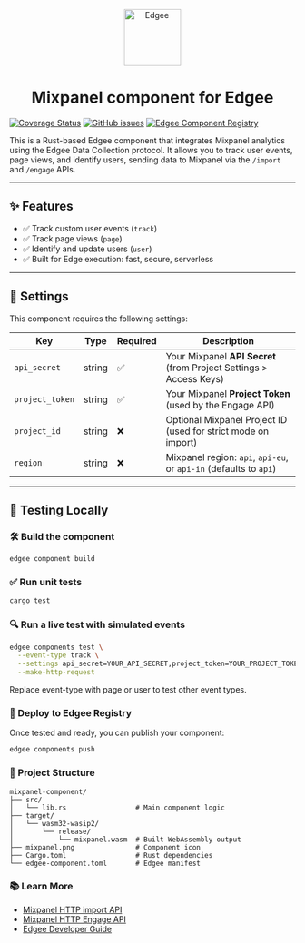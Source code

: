 <div align="center">
<p align="center">
  <a href="https://www.edgee.cloud">
    <picture>
      <source media="(prefers-color-scheme: dark)" srcset="https://cdn.edgee.cloud/img/component-dark.svg">
      <img src="https://cdn.edgee.cloud/img/component.svg" height="100" alt="Edgee">
    </picture>
  </a>
</p>
</div>

<h1 align="center">Mixpanel component for Edgee</h1>

[![Coverage Status](https://coveralls.io/repos/github/edgee-cloud/mixpanel-component/badge.svg)](https://coveralls.io/github/edgee-cloud/mixpanel-component)
[![GitHub issues](https://img.shields.io/github/issues/edgee-cloud/mixpanel-component.svg)](https://github.com/edgee-cloud/mixpanel-component/issues)
[![Edgee Component Registry](https://img.shields.io/badge/Edgee_Component_Registry-Public-green.svg)](https://www.edgee.cloud/edgee/mixpanel)

This is a Rust-based Edgee component that integrates Mixpanel analytics using the Edgee Data Collection protocol. It allows you to track user events, page views, and identify users, sending data to Mixpanel via the `/import` and `/engage` APIs.

---

## ✨ Features

- ✅ Track custom user events (`track`)
- ✅ Track page views (`page`)
- ✅ Identify and update users (`user`)
- ✅ Built for Edge execution: fast, secure, serverless

---

## 🔧 Settings
 
This component requires the following settings:

| Key              | Type   | Required | Description                                                        |
|------------------|--------|----------|--------------------------------------------------------------------|
| `api_secret`     | string | ✅       | Your Mixpanel **API Secret** (from Project Settings > Access Keys) |
| `project_token`  | string | ✅       | Your Mixpanel **Project Token** (used by the Engage API)           |
| `project_id`     | string | ❌       | Optional Mixpanel Project ID (used for strict mode on import)      |
| `region`         | string | ❌       | Mixpanel region: `api`, `api-eu`, or `api-in` (defaults to `api`)  |

---

## 🧪 Testing Locally

### 🛠️ Build the component

```bash
edgee component build
```

### ✅ Run unit tests

```bash
cargo test
```
### 🔍 Run a live test with simulated events

```bash
edgee components test \
  --event-type track \
  --settings api_secret=YOUR_API_SECRET,project_token=YOUR_PROJECT_TOKEN,project_id=YOUR_PROJECT_ID,region=api-eu \
  --make-http-request
```
Replace event-type with page or user to test other event types.

### 🚀 Deploy to Edgee Registry
Once tested and ready, you can publish your component:
```bash
edgee components push
```
### 📂 Project Structure
```text
mixpanel-component/
├── src/
│   └── lib.rs                 # Main component logic
├── target/
│   └── wasm32-wasip2/
│       └── release/
│           └── mixpanel.wasm  # Built WebAssembly output
├── mixpanel.png               # Component icon
├── Cargo.toml                 # Rust dependencies
└── edgee-component.toml       # Edgee manifest
```
### 📚 Learn More

- [Mixpanel HTTP import API](https://developer.mixpanel.com/reference/import-events)
- [Mixpanel HTTP Engage API](https://developer.mixpanel.com/reference/profile-set)
- [Edgee Developer Guide](https://www.edgee.cloud/docs/services/registry/developer-guide)
